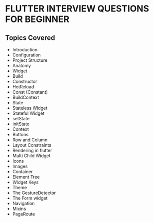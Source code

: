 # FLUTTER INTERVIEW QUESTIONS FOR BEGINNER 
## Topics Covered
* Introduction
* Configuration 
* Project Structure
* Anatomy
* Widget
* Build
* Constructor
* HotReload
* Const (Constant)
* BuildContext
* State
* Stateless Widget
* Stateful Widget
* setState
* initState
* Context
* Buttons
* Row and Column
* Layout Constraints
* Rendering in flutter
* Multi Child Widget
* Icons
* Images
* Container
* Element Tree
* Widget Keys
* Theme
* The GestureDetector
* The Form widget
* Navigation
* Mixins
* PageRoute





